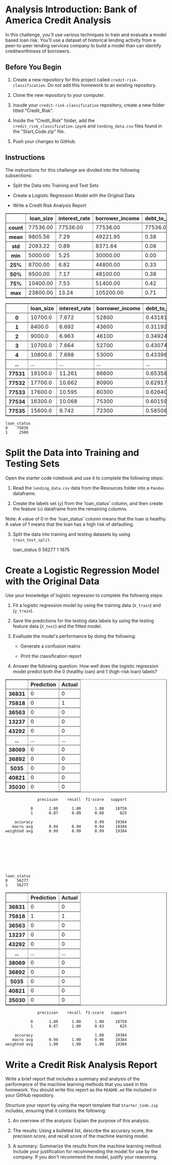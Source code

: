 # Analysis Introduction: Bank of America Credit Analysis

In this challenge, you'll use various techniques to train and evaluate a model based loan risk. You'll use a dataset of historical lending activity from a peer-to-peer lending services company to build a model than can identify creditworthiness of borrowers.

## Before You Begin

1. Create a new repository for this project called `credit-risk-classification`. Do not add this homework to an existing repository.

2. Clone the new repository to your computer.

3. Insude your `credit-risk-classification` repository, create a new folder titled "Credit_Risk".

4. Inside the "Credit_Risk" folder, add the `credit_risk_classification.ipynb` and `lending_data.csv` files found in the "Start_Code.zip" file.

5. Push your changes to GitHub.

## Instructions

The instructions for this challenge are divided into the following subsections:

- Split the Data into Training and Test Sets

- Create a Logistic Regression Model with the Original Data

- Write a Credit Risk Analysis Report



<table border="1" class="dataframe">
  <thead>
    <tr style="text-align: right;">
      <th></th>
      <th>loan_size</th>
      <th>interest_rate</th>
      <th>borrower_income</th>
      <th>debt_to_income</th>
      <th>num_of_accounts</th>
      <th>derogatory_marks</th>
      <th>total_debt</th>
      <th>loan_status</th>
    </tr>
  </thead>
  <tbody>
    <tr>
      <th>count</th>
      <td>77536.00</td>
      <td>77536.00</td>
      <td>77536.00</td>
      <td>77536.00</td>
      <td>77536.00</td>
      <td>77536.00</td>
      <td>77536.00</td>
      <td>77536.00</td>
    </tr>
    <tr>
      <th>mean</th>
      <td>9805.56</td>
      <td>7.29</td>
      <td>49221.95</td>
      <td>0.38</td>
      <td>3.83</td>
      <td>0.39</td>
      <td>19221.95</td>
      <td>0.03</td>
    </tr>
    <tr>
      <th>std</th>
      <td>2093.22</td>
      <td>0.89</td>
      <td>8371.64</td>
      <td>0.08</td>
      <td>1.90</td>
      <td>0.58</td>
      <td>8371.64</td>
      <td>0.18</td>
    </tr>
    <tr>
      <th>min</th>
      <td>5000.00</td>
      <td>5.25</td>
      <td>30000.00</td>
      <td>0.00</td>
      <td>0.00</td>
      <td>0.00</td>
      <td>0.00</td>
      <td>0.00</td>
    </tr>
    <tr>
      <th>25%</th>
      <td>8700.00</td>
      <td>6.82</td>
      <td>44800.00</td>
      <td>0.33</td>
      <td>3.00</td>
      <td>0.00</td>
      <td>14800.00</td>
      <td>0.00</td>
    </tr>
    <tr>
      <th>50%</th>
      <td>9500.00</td>
      <td>7.17</td>
      <td>48100.00</td>
      <td>0.38</td>
      <td>4.00</td>
      <td>0.00</td>
      <td>18100.00</td>
      <td>0.00</td>
    </tr>
    <tr>
      <th>75%</th>
      <td>10400.00</td>
      <td>7.53</td>
      <td>51400.00</td>
      <td>0.42</td>
      <td>4.00</td>
      <td>1.00</td>
      <td>21400.00</td>
      <td>0.00</td>
    </tr>
    <tr>
      <th>max</th>
      <td>23800.00</td>
      <td>13.24</td>
      <td>105200.00</td>
      <td>0.71</td>
      <td>16.00</td>
      <td>3.00</td>
      <td>75200.00</td>
      <td>1.00</td>
    </tr>
  </tbody>
</table>
</div>






<table border="1" class="dataframe">
  <thead>
    <tr style="text-align: right;">
      <th></th>
      <th>loan_size</th>
      <th>interest_rate</th>
      <th>borrower_income</th>
      <th>debt_to_income</th>
      <th>num_of_accounts</th>
      <th>derogatory_marks</th>
      <th>total_debt</th>
    </tr>
  </thead>
  <tbody>
    <tr>
      <th>0</th>
      <td>10700.0</td>
      <td>7.672</td>
      <td>52800</td>
      <td>0.431818</td>
      <td>5</td>
      <td>1</td>
      <td>22800</td>
    </tr>
    <tr>
      <th>1</th>
      <td>8400.0</td>
      <td>6.692</td>
      <td>43600</td>
      <td>0.311927</td>
      <td>3</td>
      <td>0</td>
      <td>13600</td>
    </tr>
    <tr>
      <th>2</th>
      <td>9000.0</td>
      <td>6.963</td>
      <td>46100</td>
      <td>0.349241</td>
      <td>3</td>
      <td>0</td>
      <td>16100</td>
    </tr>
    <tr>
      <th>3</th>
      <td>10700.0</td>
      <td>7.664</td>
      <td>52700</td>
      <td>0.430740</td>
      <td>5</td>
      <td>1</td>
      <td>22700</td>
    </tr>
    <tr>
      <th>4</th>
      <td>10800.0</td>
      <td>7.698</td>
      <td>53000</td>
      <td>0.433962</td>
      <td>5</td>
      <td>1</td>
      <td>23000</td>
    </tr>
    <tr>
      <th>...</th>
      <td>...</td>
      <td>...</td>
      <td>...</td>
      <td>...</td>
      <td>...</td>
      <td>...</td>
      <td>...</td>
    </tr>
    <tr>
      <th>77531</th>
      <td>19100.0</td>
      <td>11.261</td>
      <td>86600</td>
      <td>0.653580</td>
      <td>12</td>
      <td>2</td>
      <td>56600</td>
    </tr>
    <tr>
      <th>77532</th>
      <td>17700.0</td>
      <td>10.662</td>
      <td>80900</td>
      <td>0.629172</td>
      <td>11</td>
      <td>2</td>
      <td>50900</td>
    </tr>
    <tr>
      <th>77533</th>
      <td>17600.0</td>
      <td>10.595</td>
      <td>80300</td>
      <td>0.626401</td>
      <td>11</td>
      <td>2</td>
      <td>50300</td>
    </tr>
    <tr>
      <th>77534</th>
      <td>16300.0</td>
      <td>10.068</td>
      <td>75300</td>
      <td>0.601594</td>
      <td>10</td>
      <td>2</td>
      <td>45300</td>
    </tr>
    <tr>
      <th>77535</th>
      <td>15600.0</td>
      <td>9.742</td>
      <td>72300</td>
      <td>0.585062</td>
      <td>9</td>
      <td>2</td>
      <td>42300</td>
    </tr>
  </tbody>
</table>










    loan_status
    0    75036
    1     2500




# Split the Data into Training and Testing Sets

Open the starter code notebook and use it to complete the following steps:

1. Read the `lending_data.csv` data from the Resources folder into a `Pandas` dataframe.

2. Create the labels set (`y`) from the 'loan_status' column, and then create the feature (`x`) dataframe from the remaining columns.

Note: A value of 0 in the 'loan_status' column means that the loan is healthy. A value of 1 means that the loan has a high risk of defaulting.

3. Split the data into training and testing datasets by using `train_test_split`.







    loan_status
    0    56277
    1     1875




# Create a Logistic Regression Model with the Original Data

Use your knowledge of logistic regression to complete the following steps:

1. Fit a logistic regression model by using the training data (`X_train`) and (`y_train`).

2. Save the predictions for the testing data labels by using the testing feature data (`X_test`) and the fitted model.

3. Evalluate the model's performance by doing the following:

    - Generate a confusion matrix
    
    - Print the classification report
    
4. Answer the following question: How well does the logistic regression model predict both the 0 (healthy loan) and 1 (high-risk loan) labels?














<table border="1" class="dataframe">
  <thead>
    <tr style="text-align: right;">
      <th></th>
      <th>Prediction</th>
      <th>Actual</th>
    </tr>
  </thead>
  <tbody>
    <tr>
      <th>36831</th>
      <td>0</td>
      <td>0</td>
    </tr>
    <tr>
      <th>75818</th>
      <td>0</td>
      <td>1</td>
    </tr>
    <tr>
      <th>36563</th>
      <td>0</td>
      <td>0</td>
    </tr>
    <tr>
      <th>13237</th>
      <td>0</td>
      <td>0</td>
    </tr>
    <tr>
      <th>43292</th>
      <td>0</td>
      <td>0</td>
    </tr>
    <tr>
      <th>...</th>
      <td>...</td>
      <td>...</td>
    </tr>
    <tr>
      <th>38069</th>
      <td>0</td>
      <td>0</td>
    </tr>
    <tr>
      <th>36892</th>
      <td>0</td>
      <td>0</td>
    </tr>
    <tr>
      <th>5035</th>
      <td>0</td>
      <td>0</td>
    </tr>
    <tr>
      <th>40821</th>
      <td>0</td>
      <td>0</td>
    </tr>
    <tr>
      <th>35030</th>
      <td>0</td>
      <td>0</td>
    </tr>
  </tbody>
</table>












                  precision    recall  f1-score   support
    
               0       1.00      1.00      1.00     18759
               1       0.87      0.89      0.88       625
    
        accuracy                           0.99     19384
       macro avg       0.94      0.94      0.94     19384
    weighted avg       0.99      0.99      0.99     19384
    








    loan_status
    0    56277
    1    56277






<table border="1" class="dataframe">
  <thead>
    <tr style="text-align: right;">
      <th></th>
      <th>Prediction</th>
      <th>Actual</th>
    </tr>
  </thead>
  <tbody>
    <tr>
      <th>36831</th>
      <td>0</td>
      <td>0</td>
    </tr>
    <tr>
      <th>75818</th>
      <td>1</td>
      <td>1</td>
    </tr>
    <tr>
      <th>36563</th>
      <td>0</td>
      <td>0</td>
    </tr>
    <tr>
      <th>13237</th>
      <td>0</td>
      <td>0</td>
    </tr>
    <tr>
      <th>43292</th>
      <td>0</td>
      <td>0</td>
    </tr>
    <tr>
      <th>...</th>
      <td>...</td>
      <td>...</td>
    </tr>
    <tr>
      <th>38069</th>
      <td>0</td>
      <td>0</td>
    </tr>
    <tr>
      <th>36892</th>
      <td>0</td>
      <td>0</td>
    </tr>
    <tr>
      <th>5035</th>
      <td>0</td>
      <td>0</td>
    </tr>
    <tr>
      <th>40821</th>
      <td>0</td>
      <td>0</td>
    </tr>
    <tr>
      <th>35030</th>
      <td>0</td>
      <td>0</td>
    </tr>
  </tbody>
</table>







                  precision    recall  f1-score   support
    
               0       1.00      1.00      1.00     18759
               1       0.87      1.00      0.93       625
    
        accuracy                           1.00     19384
       macro avg       0.94      1.00      0.96     19384
    weighted avg       1.00      1.00      1.00     19384
    


# Write a Credit Risk Analysis Report

Write a brief report that includes a summary and analysis of the performance of the machine learning methods that you used in this homework. You should write this report as the `README.md` file included in your GitHub repository.

Structure your report by using the report template that `Starter_Code.zip` includes, ensuring that it contains the following:

1. An overview of the analysis: Explain the purpose of this analysis.

2. The results: Using a bulleted list, describe the accuracy score, the precision score, and recall score of the machine learning model.

3. A summary: Summarize the results from the machine learning method. Include your justification for recommending the model for use by the company. If you don't recommend the model, justify your reasoning.



